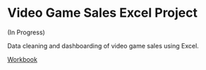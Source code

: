 # Video Game Sales Excel Project

(In Progress)

Data cleaning and dashboarding of video game sales using Excel.

[Workbook]("https://o365coloradoedu-my.sharepoint.com/personal/isje4596_colorado_edu/_layouts/15/Doc.aspx?sourcedoc={778af80c-b1da-412d-a004-9afaced5729d}&action=embedview&AllowTyping=True&ActiveCell='Sheet1'!A1&wdHideGridlines=True&wdHideHeaders=True&wdDownloadButton=True&wdInConfigurator=True&wdInConfigurator=True")
